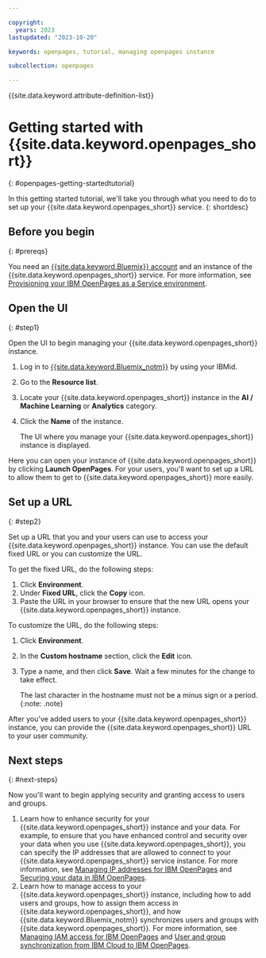 ```yaml
---

copyright:
  years: 2023
lastupdated: "2023-10-20"

keywords: openpages, tutorial, managing openpages instance

subcollection: openpages

---
```

{{site.data.keyword.attribute-definition-list}}

<!--Do not change the anchor text for this topic. It's used by the link in the Catalog page for OpenPages.-->

# Getting started with {{site.data.keyword.openpages_short}}
{: #openpages-getting-startedtutorial}

In this getting started tutorial, we'll take you through what you need to do to set up your {{site.data.keyword.openpages_short}} service.
{: shortdesc}

## Before you begin
{: #prereqs}

You need an [{{site.data.keyword.Bluemix}} account](https://cloud.ibm.com/registration/) and an instance of the {{site.data.keyword.openpages_short}} service. For more information, see [Provisioning your IBM OpenPages as a Service environment](/docs/openpages?topic=openpages-provisioning_environment&interface=api).

## Open the UI
{: #step1}

Open the UI to begin managing your {{site.data.keyword.openpages_short}} instance.

1. Log in to [{{site.data.keyword.Bluemix_notm}}](https://cloud.ibm.com/) by using your IBMid.
2. Go to the **Resource list**.
3. Locate your {{site.data.keyword.openpages_short}} instance in the **AI / Machine Learning** or **Analytics** category.
4. Click the **Name** of the instance.

   The UI where you manage your {{site.data.keyword.openpages_short}} instance is displayed.

Here you can open your instance of {{site.data.keyword.openpages_short}} by clicking **Launch OpenPages**. For your users, you'll want to set up a URL to allow them to get to {{site.data.keyword.openpages_short}} more easily.

## Set up a URL
{: #step2}

Set up a URL that you and your users can use to access your {{site.data.keyword.openpages_short}} instance. You can use the default fixed URL or you can customize the URL.

To get the fixed URL, do the following steps:

1. Click **Environment**.
2. Under **Fixed URL**, click the **Copy** icon.
3. Paste the URL in your browser to ensure that the new URL opens your {{site.data.keyword.openpages_short}} instance.

To customize the URL, do the following steps:

1. Click **Environment**.
2. In the **Custom hostname** section, click the **Edit** icon.
3. Type a name, and then click **Save**. Wait a few minutes for the change to take effect.

   The last character in the hostname must not be a minus sign or a period. {:note: .note}

After you've added users to your {{site.data.keyword.openpages_short}} instance, you can provide the {{site.data.keyword.openpages_short}} URL to your user community.

## Next steps
{: #next-steps}

Now you'll want to begin applying security and granting access to users and groups.

1. Learn how to enhance security for your {{site.data.keyword.openpages_short}} instance and your data. For example, to ensure that you have enhanced control and security over your data when you use {{site.data.keyword.openpages_short}}, you can specify the IP addresses that are allowed to connect to your {{site.data.keyword.openpages_short}} service instance. For more information, see [Managing IP addresses for IBM OpenPages](/docs/openpages?topic=openpages-service-endpoints&interface=ui) and [Securing your data in IBM OpenPages](/docs/openpages?topic=openpages-mng-data&interface=ui).
2. Learn how to manage access to your {{site.data.keyword.openpages_short}} instance, including how to add users and groups, how to assign them access in {{site.data.keyword.openpages_short}}, and how {{site.data.keyword.Bluemix_notm}} synchronizes users and groups with {{site.data.keyword.openpages_short}}. For more information, see [Managing IAM access for IBM OpenPages](/docs/openpages?topic=openpages-iam-openpages&interface=ui) and [User and group synchronization from IBM Cloud to IBM OpenPages](/docs/openpages?topic=openpages-iam-openpages-synchronization&interface=ui).
